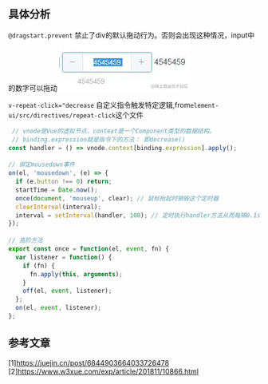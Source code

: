 ## 具体分析

`@dragstart.prevent` 禁止了div的默认拖动行为。否则会出现这种情况，input中的数字可以拖动
![img.png](img.png)

`v-repeat-click="decrease` 自定义指令触发特定逻辑,from`element-ui/src/directives/repeat-click`这个文件

```javascript
 // vnode是Vue的虚拟节点，context是一个Component类型的数据结构。
 // binding.expression就是指令下的方法： 即decrease()
const handler = () => vnode.context[binding.expression].apply();

// 绑定mousedown事件
on(el, 'mousedown', (e) => {
  if (e.button !== 0) return;
  startTime = Date.now();
  once(document, 'mouseup', clear); // 鼠标抬起时销毁这个定时器
  clearInterval(interval); 
  interval = setInterval(handler, 100); // 定时执行handler方法从而每隔0.1s触发一次数字增加或减少事件
});

// 高阶方法
export const once = function(el, event, fn) {
  var listener = function() {
    if (fn) {
      fn.apply(this, arguments);
    }
    off(el, event, listener);
  };
  on(el, event, listener);
};
```

## 参考文章

[1]https://juejin.cn/post/6844903664033726478
[2]https://www.w3xue.com/exp/article/201811/10866.html

